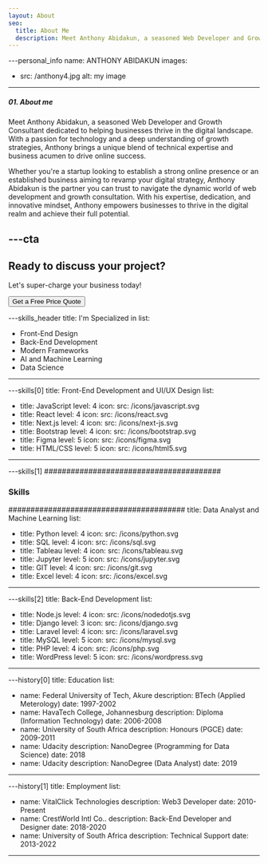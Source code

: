 ```yaml
---
layout: About
seo:
  title: About Me
  description: Meet Anthony Abidakun, a seasoned Web Developer and Growth Consultant dedicated to helping businesses thrive in the digital landscape.
---
```




---personal_info
name: ANTHONY ABIDAKUN
images:
  - src: /anthony4.jpg
    alt: my image
---
##### <span>01.</span> About me

Meet Anthony Abidakun, a seasoned Web Developer and Growth Consultant dedicated to helping businesses thrive in the digital landscape. With a passion for technology and a deep understanding of growth strategies, Anthony brings a unique blend of technical expertise and business acumen to drive online success.

Whether you're a startup looking to establish a strong online presence or an established business aiming to revamp your digital strategy, Anthony Abidakun is the partner you can trust to navigate the dynamic world of web development and growth consultation. With his expertise, dedication, and innovative mindset, Anthony empowers businesses to thrive in the digital realm and achieve their full potential.


---cta
---
## Ready to discuss your project?

Let's super-charge your business today!

<Button href="/contact">
  Get a Free Price Quote
</Button>



---skills_header
title: I'm Specialized in
list:
  - Front-End Design
  - Back-End Development
  - Modern Frameworks
  - AI and Machine Learning
  - Data Science
---



---skills[0]
title: Front-End Development and UI/UX Design
list:
  - title: JavaScript
    level: 4
    icon:
      src: /icons/javascript.svg
  - title: React
    level: 4
    icon:
      src: /icons/react.svg
  - title: Next.js
    level: 4
    icon:
      src: /icons/next-js.svg
  - title: Bootstrap
    level: 4
    icon:
      src: /icons/bootstrap.svg
  - title: Figma
    level: 5
    icon:
      src: /icons/figma.svg
  - title: HTML/CSS
    level: 5
    icon:
      src: /icons/html5.svg
---



---skills[1]
########################################
### Skills
########################################
title: Data Analyst and Machine Learning
list:
  - title: Python
    level: 4
    icon:
      src: /icons/python.svg
  - title: SQL
    level: 4
    icon:
      src: /icons/sql.svg
  - title: Tableau
    level: 4
    icon:
      src: /icons/tableau.svg
  - title: Jupyter
    level: 5
    icon:
      src: /icons/jupyter.svg
  - title: GIT
    level: 4
    icon:
      src: /icons/git.svg
  - title: Excel
    level: 4
    icon:
      src: /icons/excel.svg
---

---skills[2]
title: Back-End Development
list:
  - title: Node.js
    level: 4
    icon:
      src: /icons/nodedotjs.svg
  - title: Django
    level: 3
    icon:
      src: /icons/django.svg
  - title: Laravel
    level: 4
    icon:
      src: /icons/laravel.svg
  - title: MySQL
    level: 5
    icon:
      src: /icons/mysql.svg
  - title: PHP
    level: 4
    icon:
      src: /icons/php.svg
  - title: WordPress
    level: 5
    icon:
      src: /icons/wordpress.svg
---

---history[0]
title: Education
list:
  - name: Federal University of Tech, Akure
    description: BTech (Applied Meterology)
    date: 1997-2002
  - name: HavaTech College, Johannesburg
    description: Diploma (Information Technology)
    date: 2006-2008
  - name: University of South Africa
    description: Honours (PGCE)
    date: 2009-2011
  - name: Udacity
    description: NanoDegree (Programming for Data Science)
    date: 2018
  - name: Udacity
    description: NanoDegree (Data Analyst)
    date: 2019
---

---history[1]
title: Employment
list:
  - name: VitalClick Technologies
    description: Web3 Developer
    date: 2010-Present
  - name: CrestWorld Intl Co..
    description: Back-End Developer and Designer
    date: 2018-2020
  - name: University of South Africa
    description: Technical Support
    date: 2013-2022
---
